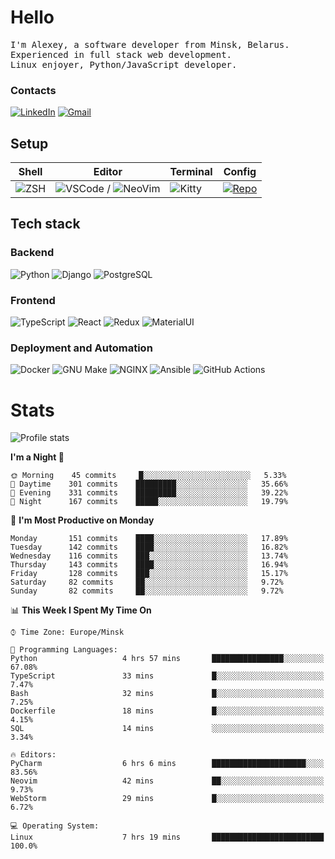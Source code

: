 # Hello

<p>
    <samp>
        I'm Alexey, a software developer from Minsk, Belarus.
        <br>
	Experienced in full stack web development.
	<br>
	Linux enjoyer, Python/JavaScript developer.
    </samp>
</p>

### Contacts

[![LinkedIn](https://img.icons8.com/fluency/48/000000/linkedin.png)](https://www.linkedin.com/in/dhvcc/)
[![Gmail](https://img.icons8.com/fluency/48/000000/gmail-new.png)](mailto:alexey.artishevskiy@gmail.com)

## Setup

| Shell | Editor | Terminal | Config |
|-------|--------|----------|--------|
| ![ZSH](https://img.shields.io/badge/-ZSH-000000?style=flat&logo=GNU-Bash) | ![VSCode](https://img.shields.io/badge/-VSCode-000000?style=flat&logo=Visual-Studio-Code&logoColor=0066b8) / ![NeoVim](https://img.shields.io/badge/-NeoVim-000000?style=flat&logo=Neovim) | ![Kitty](https://img.shields.io/badge/-Kitty-000000?style=flat&logo=Windows-Terminal) | [![Repo](https://img.shields.io/badge/-Repo-000000?style=flat&logo=Github)](https://github.com/dhvcc/configs)


## Tech stack

### Backend

![Python](https://img.shields.io/badge/-Python-black?style=flat&logo=Python&logoColor=FFE17E)
![Django](https://img.shields.io/badge/-Django-black?style=flat&logo=Django&logoColor=20AA76)
![PostgreSQL](https://img.shields.io/badge/-PostgreSQL-black?style=flat&logo=PostgreSQL)

### Frontend

![TypeScript](https://img.shields.io/badge/-TypeScript-black?style=flat&logo=TypeScript)
![React](https://img.shields.io/badge/-React-black?style=flat&logo=React)
![Redux](https://img.shields.io/badge/-Redux-black?style=flat&logo=Redux&logoColor=764ABC)
![MaterialUI](https://img.shields.io/badge/-MaterialUI-black?style=flat&logo=MUI&logoColor=9170c2)

### Deployment and Automation

![Docker](https://img.shields.io/badge/-Docker-black?style=flat&logo=Docker)
![GNU Make](https://img.shields.io/badge/-GNU%20Make-black?style=flat&logo=GNU)
![NGINX](https://img.shields.io/badge/-NGINX-black?style=flat&logo=NGINX&logoColor=009639)
![Ansible](https://img.shields.io/badge/-Ansible-black?style=flat&logo=Ansible)
![GitHub Actions](https://img.shields.io/badge/-GitHub%20Actions-black?style=flat&logo=GitHub-Actions)

# Stats

![Profile stats](https://github-readme-stats.dhvcc.vercel.app/api?username=dhvcc&hide_title=true&show_icons=true&count_private=true&theme=react&hide_border=true)

<!--START_SECTION:waka-->
**I'm a Night 🦉** 

```text
🌞 Morning    45 commits     █░░░░░░░░░░░░░░░░░░░░░░░░   5.33% 
🌆 Daytime    301 commits    █████████░░░░░░░░░░░░░░░░   35.66% 
🌃 Evening    331 commits    █████████░░░░░░░░░░░░░░░░   39.22% 
🌙 Night      167 commits    █████░░░░░░░░░░░░░░░░░░░░   19.79%

```
📅 **I'm Most Productive on Monday** 

```text
Monday       151 commits    ████░░░░░░░░░░░░░░░░░░░░░   17.89% 
Tuesday      142 commits    ████░░░░░░░░░░░░░░░░░░░░░   16.82% 
Wednesday    116 commits    ███░░░░░░░░░░░░░░░░░░░░░░   13.74% 
Thursday     143 commits    ████░░░░░░░░░░░░░░░░░░░░░   16.94% 
Friday       128 commits    ███░░░░░░░░░░░░░░░░░░░░░░   15.17% 
Saturday     82 commits     ██░░░░░░░░░░░░░░░░░░░░░░░   9.72% 
Sunday       82 commits     ██░░░░░░░░░░░░░░░░░░░░░░░   9.72%

```


📊 **This Week I Spent My Time On** 

```text
⌚︎ Time Zone: Europe/Minsk

💬 Programming Languages: 
Python                   4 hrs 57 mins       ████████████████░░░░░░░░░   67.08% 
TypeScript               33 mins             █░░░░░░░░░░░░░░░░░░░░░░░░   7.47% 
Bash                     32 mins             █░░░░░░░░░░░░░░░░░░░░░░░░   7.25% 
Dockerfile               18 mins             █░░░░░░░░░░░░░░░░░░░░░░░░   4.15% 
SQL                      14 mins             ░░░░░░░░░░░░░░░░░░░░░░░░░   3.34%

🔥 Editors: 
PyCharm                  6 hrs 6 mins        █████████████████████░░░░   83.56% 
Neovim                   42 mins             ██░░░░░░░░░░░░░░░░░░░░░░░   9.73% 
WebStorm                 29 mins             █░░░░░░░░░░░░░░░░░░░░░░░░   6.72%

💻 Operating System: 
Linux                    7 hrs 19 mins       █████████████████████████   100.0%

```


<!--END_SECTION:waka-->
